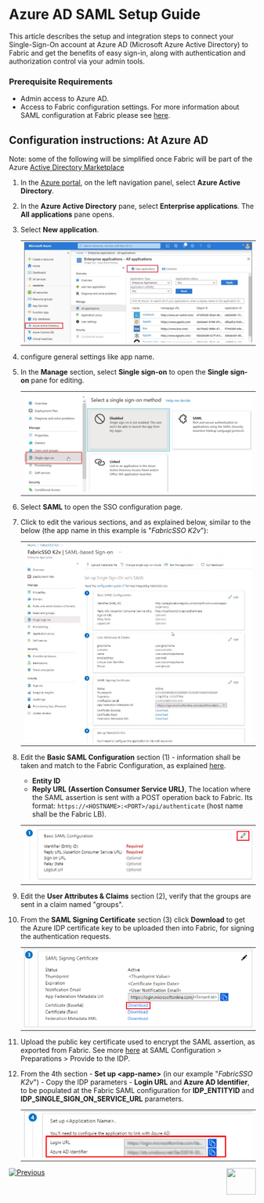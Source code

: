 # Azure AD SAML Setup Guide

This article describes the setup and integration steps to connect your Single-Sign-On account at Azure AD (Microsoft Azure Active Directory) to Fabric and get the benefits of easy sign-in, along with authentication and authorization control via your admin tools.

### Prerequisite Requirements

- Admin access to Azure AD.
- Access to Fabric configuration settings. For more information about SAML configuration at Fabric please see [here](/articles/26_fabric_security/13_user_IAM_configiration.md#saml-configuration).

## Configuration instructions: At Azure AD

Note: some of the following will be simplified once Fabric will be part of the Azure [Active Directory Marketplace](https://azuremarketplace.microsoft.com/marketplace/apps/category/azure-active-directory-apps)

1. In the [Azure portal](https://portal.azure.com/), on the left navigation panel, select **Azure Active Directory**.

2. In the **Azure Active Directory** pane, select **Enterprise applications**. The **All applications** pane opens.

3. Select **New application**.	

   <table>
   <tbody>
   <tr>
   	<td >
       <img src="images/14_azure1.jpg">
       </td>
   </tr>
   </tbody>
   </table>

4. configure general settings like app name.

5. In the **Manage** section, select **Single sign-on** to open the **Single sign-on** pane for editing.

   <table>
   <tbody>
   <tr>
   	<td >
       <img src="images/14_azure2.jpg">
       </td>
   </tr>
   </tbody>
   </table>

6. Select **SAML** to open the SSO configuration page.  

7. Click to edit the various sections, and as explained below, similar to the below (the app name in this example is "*FabricSSO K2v*"):

   <table>
   <tbody>
   <tr>
   	<td >
       <img src="images/14_azure3.jpg">
       </td>
   </tr>
   </tbody>
   </table>

8. Edit the **Basic SAML Configuration** section (1) - information shall be taken and match to the Fabric Configuration, as explained [here](/articles/26_fabric_security/13_user_IAM_configiration.md#saml-configuration).

   - **Entity ID**
   - **Reply URL** **(Assertion Consumer Service URL)**, The location where the SAML assertion is sent with a POST operation back to Fabric. Its format: `https://<HOSTNAME>:<PORT>/api/authenticate` (host name shall be the Fabric LB).

   <table>
   <tbody>
   <tr>
   	<td >
       <img src="images/14_azure4.png">
       </td>
   </tr>
   </tbody>
   </table>

9. Edit the **User Attributes & Claims** section (2), verify that the groups are sent in a claim named "groups".

10. From the **SAML Signing Certificate** section (3) click **Download** to get the Azure IDP certificate key to be uploaded then into Fabric, for signing the authentication requests.

    <table>
    <tbody>
    <tr>
    	<td >
        <img src="images/14_azure5.png">
        </td>
    </tr>
    </tbody>
    </table>

11. Upload the public key certificate used to encrypt the SAML assertion, as exported from Fabric. See more  [here](/articles/26_fabric_security/13_user_IAM_configiration.md#saml-configuration) at SAML Configuration > Preparations > Provide to the IDP. 

12. From the 4th section - **Set up \<app-name>** (in our example "*FabricSSO K2v*") - Copy the IDP parameters - **Login URL** and **Azure AD Identifier**, to be populated at the Fabric SAML configuration for **IDP_ENTITYID** and **IDP_SINGLE_SIGN_ON_SERVICE_URL** parameters.

    <table>
    <tbody>
    <tr>
    	<td >
        <img src="images/14_azure6.png">
        </td>
    </tr>
    </tbody>
    </table>







[![Previous](/articles/images/Previous.png)](/articles/26_fabric_security/13_user_IAM_configiration.md)[<img align="right" width="60" height="54" src="/articles/images/Next.png">](/articles/26_fabric_security/15_user_IAM_SAML_Okta_setup.md)
